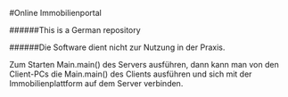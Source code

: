 #Online Immobilienportal

######This is a German repository

######Die Software dient nicht zur Nutzung in der Praxis.

Zum Starten Main.main() des Servers ausführen, dann kann man von den Client-PCs die Main.main() des Clients ausführen und sich mit der Immobilienplattform auf dem Server verbinden.

